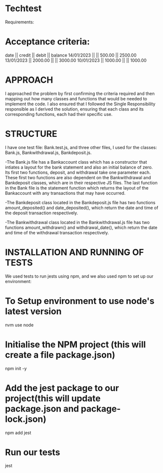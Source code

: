 # Techtest

Requirements:

<!-- - You should be able to interact with your code via a REPL like IRB or Node. (You don't need to implement a command line interface that takes input from STDIN.)
- Deposits, withdrawal.
- Account statement (date, amount, balance) printing.
- Data can be kept in memory (it doesn't need to be stored to a database or anything). -->

# Acceptance criteria:

<!-- - Given a client makes a deposit of 1000 on 10-01-2023
- And a deposit of 2000 on 13-01-2023
- And a withdrawal of 500 on 14-01-2023
- When she prints her bank statement
- Then she would see:  -->

date || credit || debit || balance
14/01/2023 || || 500.00 || 2500.00
13/01/2023 || 2000.00 || || 3000.00
10/01/2023 || 1000.00 || || 1000.00

# APPROACH

I approached the problem by first confirming the criteria required and then mapping out how many classes and functions that would be needed to implement the code. I also ensured that I followed the Single Responsibility responsible as I derived the solution, ensuring that each class and its corresponding functions, each had their specific use.

# STRUCTURE

I have one test file: Bank.test.js, and three other files, I used for the classes: Bank.js, Bankwithdrawal.js, Bankdeposit.js.

-The Bank.js file has a Bankaccount class which has a constructor that intiates a layout for the bank statement and also an initial balance of zero. Its first two functions, deposit, and withdrawal take one parameter each. These first two functions are also dependent on the Bankwithdrawal and Bankdeposit classes, which are in their respective JS files. The last function in the Bank file is the statement function which returns the layout of the Bankaccount with any transactions that may have occurred.

-The Bankdeposit class located in the Bankdeposit.js file has two functions amount_deposited() and date_deposited(), which return the date and time of the deposit transaction respectively.

-The Bankwithdrawal class located in the Bankwithdrawal.js file has two functions amount_withdrawn() and withdrawal_date(), which return the date and time of the withdrawal transaction respectively.

# INSTALLATION AND RUNNING OF TESTS

We used tests to run jests using npm, and we also used npm to set up our environment:

# To Setup environment to use node's latest version

nvm use node

# Initialise the NPM project (this will create a file package.json)

npm init -y

# Add the jest package to our project(this will update package.json and package-lock.json)
npm add jest

# Run our tests

jest
